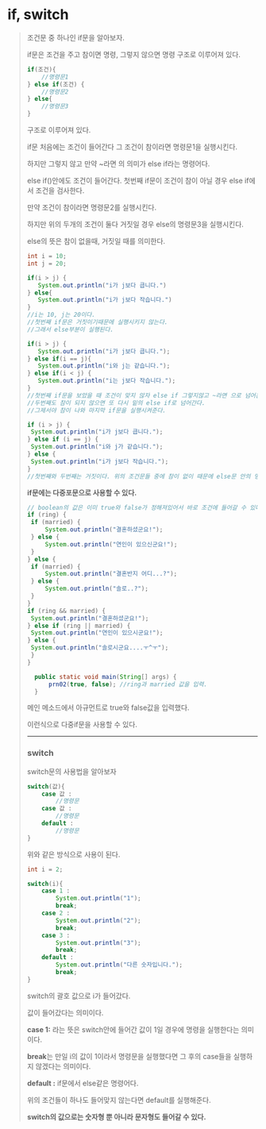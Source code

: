 # if, switch

>  조건문 중 하나인 if문을 알아보자.
>
> if문은 조건을 주고 참이면 명령, 그렇지 않으면 명령 구조로 이루어져 있다.
>
> ```java
> if(조건){
>     //명령문1
> } else if(조건) {
>     //명령문2
> } else{
>     //명령문3
> }
> ```
>
> 구조로 이루어져 있다.
>
> if문 처음에는 조건이 들어간다 그 조건이 참이라면 명령문1을 실행시킨다.
>
> 하지만 그렇지 않고 만약 ~라면 의 의미가 else if라는 명령어다.
>
> else if()안에도 조건이 들어간다. 첫번째 if문이 조건이 참이 아닐 경우 else if에서 조건을 검사한다.
>
> 만약 조건이 참이라면 명령문2를 실행시킨다.
>
> 하지만 위의 두개의 조건이 둘다 거짓일 경우 else의 명령문3을 실행시킨다.
>
> else의 뜻은 참이 없을때, 거짓일 때를 의미한다.
>
>  ```java
> int i = 10;
> int j = 20;
> 
> if(i > j) {
>     System.out.println("i가 j보다 큽니다.")
> } else{
>     System.out.println("i가 j보다 작습니다.")
> }
> //i는 10, j는 20이다.
> //첫번째 if문은 거짓이기때문에 실행시키지 않는다.
> //그래서 else부분이 실행된다.
> 
> if(i > j) {
>     System.out.println("i가 j보다 큽니다.");
> } else if(i == j){
>     System.out.println("i와 j는 같습니다.");
> } else if(i < j) {
>     System.out.println("i는 j보다 작습니다.");
> }
> //첫번째 if문을 보았을 때 조건이 맞지 않자 else if 그렇지않고 ~라면 으로 넘어온다.
> //두번째도 참이 되지 않으면 또 다시 밑의 else if로 넘어간다.
> //그제서야 참이 나와 마지막 if문을 실행시켜준다.
> 
> if (i > j) {
> 	System.out.println("i가 j보다 큽니다.");
> } else if (i == j) {
> 	System.out.println("i와 j가 같습니다.");
> } else {
> 	System.out.println("i가 j보다 작습니다.");
> }
> //첫번째와 두번째는 거짓이다. 위의 조건문들 중에 참이 없이 때문에 else문 안의 명령문이 실행된다.
>  ```
>
> 
>
>  **if문에는 다중포문으로 사용할 수 있다.**
>
>  ```java
> // boolean의 값은 이미 true와 false가 정해져있어서 바로 조건에 들어갈 수 있다.
> if (ring) {
> 	if (married) {
> 		System.out.println("결혼하셨군요!");
> 	} else {
> 		System.out.println("연인이 있으신군요!");
> 	}
> } else {
> 	if (married) {
> 		System.out.println("결혼반지 어디...?");
> 	} else {
> 		System.out.println("솔로..?");
> 	}
> }
> if (ring && married) {
> 	System.out.println("결혼하셨군요!");
> } else if (ring || married) {
> 	System.out.println("연인이 있으시군요!");
> } else {
> 	System.out.println("솔로시군요....ㅜ^ㅜ");
> 	}
> }
>  ```
>
> ```java
> 	public static void main(String[] args) {
> 		prn02(true, false); //ring과 married 값을 입력.
> 	}
> 
> ```
>
> 메인 메소드에서 아규먼트로 true와 false값을 입력했다.
>
>  
>
> 이런식으로 다중if문을 사용할 수 있다.
>
> 
>
> ------------
>
> ### switch
>
>  switch문의 사용법을 알아보자
>
> ```java
> switch(값){
>     case 값 : 
>         //명령문
>     case 값 : 
>         //명령문
>     default : 
>         //명령문
> }
> ```
>
> 위와 같은 방식으로 사용이 된다.
>
> ```java
> int i = 2;
> 
> switch(i){
>     case 1 :
>         System.out.println("1");
>         break;
>     case 2 :
>         System.out.println("2");
>         break;
>     case 3 :
>         System.out.println("3");
>         break;
>     default : 
>         System.out.println("다른 숫자입니다.");
>         break;
> }
> ```
>
> switch의 괄호 값으로 i가 들어갔다.
>
> 값이 들어갔다는 의미이다.
>
> **case 1:** 라는 뜻은 switch안에 들어간 값이 1일 경우에 명령을 실행한다는 의미이다.
>
> **break**는 만일 i의 값이 1이라서 명령문을 실행했다면 그 후의 case들을 실행하지 않겠다는 의미이다.
>
> **default :** if문에서 else같은 명령어다.
>
> 위의 조건들이 하나도 들어맞지 않는다면 default를 실행해준다.
>
>  
>
>  **switch의 값으로는 숫자형 뿐 아니라 문자형도 들어갈 수 있다.**